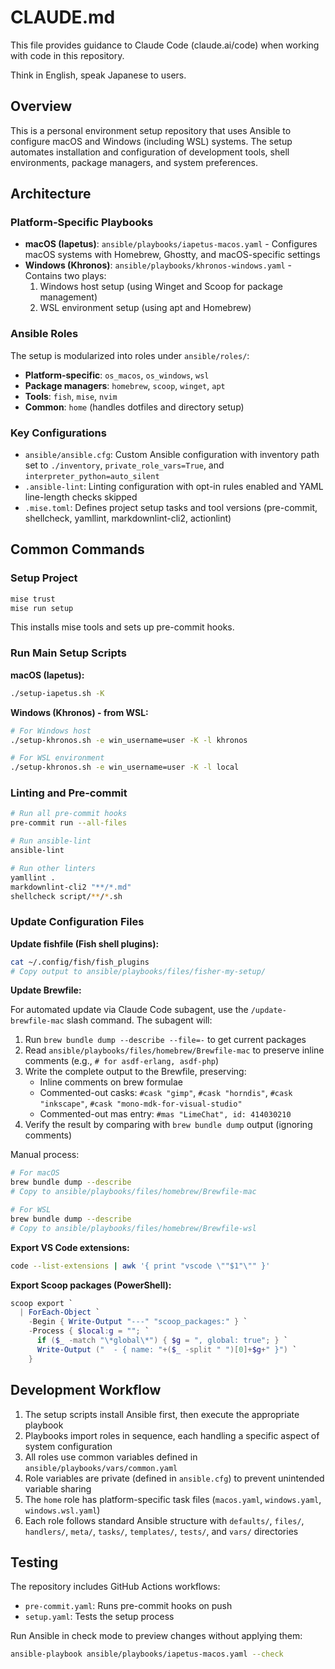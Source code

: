 # CLAUDE.md

This file provides guidance to Claude Code (claude.ai/code) when working with
code in this repository.

Think in English, speak Japanese to users.

## Overview

This is a personal environment setup repository that uses Ansible to configure
macOS and Windows (including WSL) systems. The setup automates installation and
configuration of development tools, shell environments, package managers, and
system preferences.

## Architecture

### Platform-Specific Playbooks

- **macOS (Iapetus)**: `ansible/playbooks/iapetus-macos.yaml` - Configures
  macOS systems with Homebrew, Ghostty, and macOS-specific settings
- **Windows (Khronos)**: `ansible/playbooks/khronos-windows.yaml` - Contains
  two plays:
  1. Windows host setup (using Winget and Scoop for package management)
  2. WSL environment setup (using apt and Homebrew)

### Ansible Roles

The setup is modularized into roles under `ansible/roles/`:

- **Platform-specific**: `os_macos`, `os_windows`, `wsl`
- **Package managers**: `homebrew`, `scoop`, `winget`, `apt`
- **Tools**: `fish`, `mise`, `nvim`
- **Common**: `home` (handles dotfiles and directory setup)

### Key Configurations

- `ansible/ansible.cfg`: Custom Ansible configuration with inventory path set to
  `./inventory`, `private_role_vars=True`, and `interpreter_python=auto_silent`
- `.ansible-lint`: Linting configuration with opt-in rules enabled and YAML
  line-length checks skipped
- `.mise.toml`: Defines project setup tasks and tool versions (pre-commit,
  shellcheck, yamllint, markdownlint-cli2, actionlint)

## Common Commands

### Setup Project

```sh
mise trust
mise run setup
```

This installs mise tools and sets up pre-commit hooks.

### Run Main Setup Scripts

**macOS (Iapetus):**

```sh
./setup-iapetus.sh -K
```

**Windows (Khronos) - from WSL:**

```sh
# For Windows host
./setup-khronos.sh -e win_username=user -K -l khronos

# For WSL environment
./setup-khronos.sh -e win_username=user -K -l local
```

### Linting and Pre-commit

```sh
# Run all pre-commit hooks
pre-commit run --all-files

# Run ansible-lint
ansible-lint

# Run other linters
yamllint .
markdownlint-cli2 "**/*.md"
shellcheck script/**/*.sh
```

### Update Configuration Files

**Update fishfile (Fish shell plugins):**

```sh
cat ~/.config/fish/fish_plugins
# Copy output to ansible/playbooks/files/fisher-my-setup/
```

**Update Brewfile:**

For automated update via Claude Code subagent, use the `/update-brewfile-mac`
slash command. The subagent will:

1. Run `brew bundle dump --describe --file=-` to get current packages
2. Read `ansible/playbooks/files/homebrew/Brewfile-mac` to preserve inline
   comments (e.g., `# for asdf-erlang, asdf-php`)
3. Write the complete output to the Brewfile, preserving:
   - Inline comments on brew formulae
   - Commented-out casks: `#cask "gimp"`, `#cask "horndis"`,
     `#cask "inkscape"`, `#cask "mono-mdk-for-visual-studio"`
   - Commented-out mas entry: `#mas "LimeChat", id: 414030210`
4. Verify the result by comparing with `brew bundle dump` output (ignoring
   comments)

Manual process:

```sh
# For macOS
brew bundle dump --describe
# Copy to ansible/playbooks/files/homebrew/Brewfile-mac

# For WSL
brew bundle dump --describe
# Copy to ansible/playbooks/files/homebrew/Brewfile-wsl
```

**Export VS Code extensions:**

```sh
code --list-extensions | awk '{ print "vscode \""$1"\"" }'
```

**Export Scoop packages (PowerShell):**

```ps1
scoop export `
  | ForEach-Object `
    -Begin { Write-Output "---" "scoop_packages:" } `
    -Process { $local:g = ""; `
      if ($_ -match "\*global\*") { $g = ", global: true"; } `
      Write-Output ("  - { name: "+($_ -split " ")[0]+$g+" }") `
    }
```

## Development Workflow

1. The setup scripts install Ansible first, then execute the appropriate
   playbook
2. Playbooks import roles in sequence, each handling a specific aspect of system
   configuration
3. All roles use common variables defined in `ansible/playbooks/vars/common.yaml`
4. Role variables are private (defined in `ansible.cfg`) to prevent unintended
   variable sharing
5. The `home` role has platform-specific task files (`macos.yaml`,
   `windows.yaml`, `windows.wsl.yaml`)
6. Each role follows standard Ansible structure with `defaults/`, `files/`,
   `handlers/`, `meta/`, `tasks/`, `templates/`, `tests/`, and `vars/`
   directories

## Testing

The repository includes GitHub Actions workflows:

- `pre-commit.yaml`: Runs pre-commit hooks on push
- `setup.yaml`: Tests the setup process

Run Ansible in check mode to preview changes without applying them:

```sh
ansible-playbook ansible/playbooks/iapetus-macos.yaml --check
```
